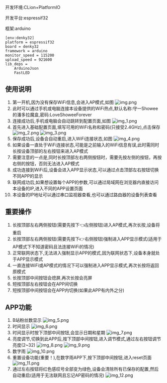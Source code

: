 开发环境:CLion+PlatformIO

开发平台:espressif32

框架:arduino

```
[env:denky32]
platform = espressif32
board = denky32
framework = arduino
monitor_speed = 115200
upload_speed = 921600
lib_deps =
    ArduinoJson
    FastLED
```

## 使用说明

1. 第一开机,因为没有保存WiFi信息,会进入AP模式,如图
   ![img.png](images/img.png)
2. 此时可以通过手机或电脑连接本设备提供的WiFi热点,默认名称:守一Showee的潘多拉魔盒,密码:LoveShoweeForever
3. 连接成功后,手机或电脑会自动跳转到配置页面,如图
   ![img_1.png](images/img_1.png)
4. 首先进入基础配置页面,填写可用的WiFi名称和密码(只接受2.4GHz),点击保存
   ![img_2.png](images/img_2.png)
   ![img_3.png](images/img_3.png)
5. 保存成功后,设备会自动重启,进入WiFi连接状态,如图
   ![img_4.png](images/img_4.png)
6. 如果设备一直处于WiFi连接状态,可能是之前输入的WiFi信息有误,此时需同时长按设备顶部的左右按钮来进入AP模式
7. 需要注意的一点是,同时长按顶部左右两侧按钮时，需要先按左侧的按钮，再按右侧的按钮，否则无法进入AP模式
8. 成功连接到WiFi后,设备会进入APP显示状态,可以通过点击顶部左右按钮切换不同APP的显示
9. 联网成功后,如果想设置每个APP的参数,可以通过局域网在浏览器内直接访问本设备的IP,进入不同的APP设置页面
10. 本设备的IP地址可以通过串口监视器查看,也可以通过路由器的设备列表查看

## 重要操作

1. 长按顶部左右两侧按钮(需要先按下👈左侧按钮)进入AP模式,再次长按,设备将重启
2. 长按顶部左右两侧按钮(需要先按下👉右侧按钮)强制进入APP显示模式(适用于AP模式下不知道密码且法连接WiFi的情况)
3. 正常联网状态下,无法进入强制显示APP的模式,因为联网状态下,设备本身就处于APP显示模式
4. 一直连接WiFi或AP模式的情况下可以强制进入APP显示模式,再次长按将返回原模式
5. 长按顶部中间按钮会熄屏,再次长按会亮屏
6. 短按顶部左右按钮会在APP间切换
7. 短按顶部中间按钮会在APP内切换(如果此APP有内外之分)

## APP功能

1. B站粉丝数显示
   ![img_5.png](images/img_5.png)
2. 时间显示
   ![img_6.png](images/img_6.png)
3. 时间显示时按下顶部中间按钮,会显示日期和星期
   ![img_7.png](images/img_7.png)
4. 亮度调节,切换到此APP后,按下顶部中间按钮,进入调节模式,通过左右按钮调节亮度(2~32)
   ![img_8.png](images/img_8.png)
   ![img_9.png](images/img_9.png)
5. 数字雨
   ![img_10.png](images/img_10.png)
6. 重置设备功能(重要！),在数字雨APP下,按下顶部中间按钮,进入reset页面
   ![img_11.png](images/img_11.png)
7. 通过左右按钮将红色感叹号全部变为绿色,设备会清除所有已保存的配置,然后自动重启(适用于无法联网且忘记AP密码的情况)
   ![img_12.png](images/img_12.png)
